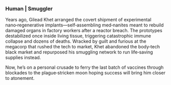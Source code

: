 ### Human | Smuggler 

Years ago, Gilead Khet arranged the covert shipment of experimental nano‑regenerative implants—self‑assembling med‑nanites meant to rebuild damaged organs in factory workers after a reactor breach. The prototypes destabilized once inside living tissue, triggering catastrophic immune collapse and dozens of deaths. Wracked by guilt and furious at the megacorp that rushed the tech to market, Khet abandoned the body‑tech black market and repurposed his smuggling network to run life‑saving supplies instead. 

Now, he’s on a personal crusade to ferry the last batch of vaccines through blockades to the plague‑stricken moon hoping success will bring him closer to atonement.